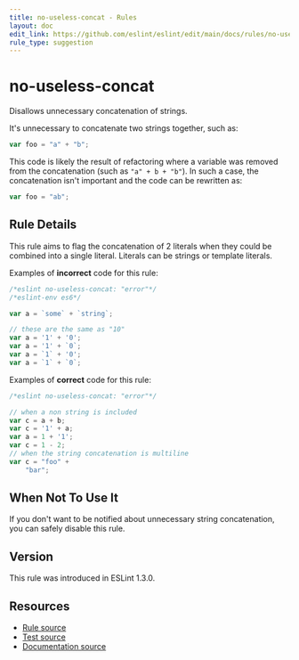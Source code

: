 ```yaml
---
title: no-useless-concat - Rules
layout: doc
edit_link: https://github.com/eslint/eslint/edit/main/docs/rules/no-useless-concat.md
rule_type: suggestion
---
```

<!-- Note: No pull requests accepted for this file. See README.md in the root directory for details. -->

# no-useless-concat

Disallows unnecessary concatenation of strings.

It's unnecessary to concatenate two strings together, such as:

```js
var foo = "a" + "b";
```

This code is likely the result of refactoring where a variable was removed from the concatenation (such as `"a" + b + "b"`). In such a case, the concatenation isn't important and the code can be rewritten as:

```js
var foo = "ab";
```

## Rule Details

This rule aims to flag the concatenation of 2 literals when they could be combined into a single literal. Literals can be strings or template literals.

Examples of **incorrect** code for this rule:

```js
/*eslint no-useless-concat: "error"*/
/*eslint-env es6*/

var a = `some` + `string`;

// these are the same as "10"
var a = '1' + '0';
var a = '1' + `0`;
var a = `1` + '0';
var a = `1` + `0`;
```

Examples of **correct** code for this rule:

```js
/*eslint no-useless-concat: "error"*/

// when a non string is included
var c = a + b;
var c = '1' + a;
var a = 1 + '1';
var c = 1 - 2;
// when the string concatenation is multiline
var c = "foo" +
    "bar";
```

## When Not To Use It

If you don't want to be notified about unnecessary string concatenation, you can safely disable this rule.

## Version

This rule was introduced in ESLint 1.3.0.

## Resources

* [Rule source](https://github.com/eslint/eslint/tree/HEAD/lib/rules/no-useless-concat.js)
* [Test source](https://github.com/eslint/eslint/tree/HEAD/tests/lib/rules/no-useless-concat.js)
* [Documentation source](https://github.com/eslint/eslint/tree/HEAD/docs/rules/no-useless-concat.md)
